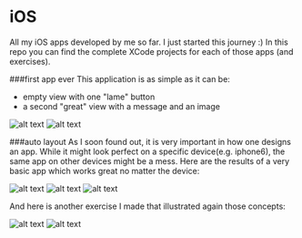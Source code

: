 # iOS

All my iOS apps developed by me so far. I just started this journey :)
In this repo you can find the complete XCode projects for each of those apps (and exercises).

###first app ever
This application is as simple as it can be:
- empty view with one "lame" button
- a second "great" view with a message and an image

![alt text](./Previews/firstApp_1.png "initial view")
![alt text](./Previews/firstApp_2.png "second view")

###auto layout
As I soon found out, it is very important in how one designs an app.
While it might look perfect on a specific device(e.g. iphone6), the same app on other devices might be a mess.
Here are the results of a very basic app which works great no matter the device:



![alt text](./Previews/auto_layout_4.7inch.png "iphone 6")
![alt text](./Previews/auto_layout_4inch.png "iphone 5")
![alt text](./Previews/auto_layout_ipad_air.png "ipad air")



And here is another exercise I made that illustrated again those concepts:


![alt text](./Previews/auto_layout_ip6.png "iphone 6")
![alt text](./Previews/auto_layout_ipad_retina.png "ipad_retina ")

